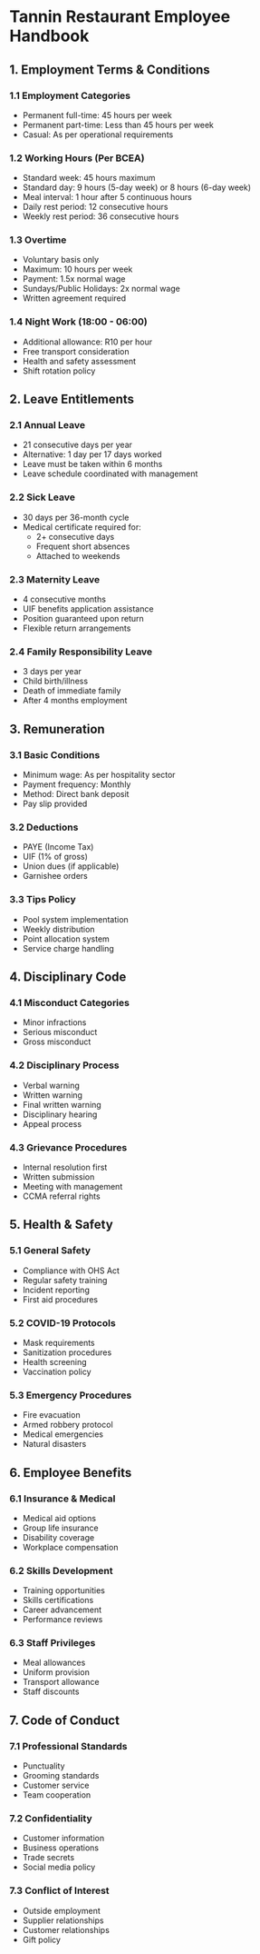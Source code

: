 # Tannin Restaurant Employee Handbook

## 1. Employment Terms & Conditions

### 1.1 Employment Categories
- Permanent full-time: 45 hours per week
- Permanent part-time: Less than 45 hours per week
- Casual: As per operational requirements

### 1.2 Working Hours (Per BCEA)
- Standard week: 45 hours maximum
- Standard day: 9 hours (5-day week) or 8 hours (6-day week)
- Meal interval: 1 hour after 5 continuous hours
- Daily rest period: 12 consecutive hours
- Weekly rest period: 36 consecutive hours

### 1.3 Overtime
- Voluntary basis only
- Maximum: 10 hours per week
- Payment: 1.5x normal wage
- Sundays/Public Holidays: 2x normal wage
- Written agreement required

### 1.4 Night Work (18:00 - 06:00)
- Additional allowance: R10 per hour
- Free transport consideration
- Health and safety assessment
- Shift rotation policy

## 2. Leave Entitlements

### 2.1 Annual Leave
- 21 consecutive days per year
- Alternative: 1 day per 17 days worked
- Leave must be taken within 6 months
- Leave schedule coordinated with management

### 2.2 Sick Leave
- 30 days per 36-month cycle
- Medical certificate required for:
  - 2+ consecutive days
  - Frequent short absences
  - Attached to weekends

### 2.3 Maternity Leave
- 4 consecutive months
- UIF benefits application assistance
- Position guaranteed upon return
- Flexible return arrangements

### 2.4 Family Responsibility Leave
- 3 days per year
- Child birth/illness
- Death of immediate family
- After 4 months employment

## 3. Remuneration

### 3.1 Basic Conditions
- Minimum wage: As per hospitality sector
- Payment frequency: Monthly
- Method: Direct bank deposit
- Pay slip provided

### 3.2 Deductions
- PAYE (Income Tax)
- UIF (1% of gross)
- Union dues (if applicable)
- Garnishee orders

### 3.3 Tips Policy
- Pool system implementation
- Weekly distribution
- Point allocation system
- Service charge handling

## 4. Disciplinary Code

### 4.1 Misconduct Categories
- Minor infractions
- Serious misconduct
- Gross misconduct

### 4.2 Disciplinary Process
- Verbal warning
- Written warning
- Final written warning
- Disciplinary hearing
- Appeal process

### 4.3 Grievance Procedures
- Internal resolution first
- Written submission
- Meeting with management
- CCMA referral rights

## 5. Health & Safety

### 5.1 General Safety
- Compliance with OHS Act
- Regular safety training
- Incident reporting
- First aid procedures

### 5.2 COVID-19 Protocols
- Mask requirements
- Sanitization procedures
- Health screening
- Vaccination policy

### 5.3 Emergency Procedures
- Fire evacuation
- Armed robbery protocol
- Medical emergencies
- Natural disasters

## 6. Employee Benefits

### 6.1 Insurance & Medical
- Medical aid options
- Group life insurance
- Disability coverage
- Workplace compensation

### 6.2 Skills Development
- Training opportunities
- Skills certifications
- Career advancement
- Performance reviews

### 6.3 Staff Privileges
- Meal allowances
- Uniform provision
- Transport allowance
- Staff discounts

## 7. Code of Conduct

### 7.1 Professional Standards
- Punctuality
- Grooming standards
- Customer service
- Team cooperation

### 7.2 Confidentiality
- Customer information
- Business operations
- Trade secrets
- Social media policy

### 7.3 Conflict of Interest
- Outside employment
- Supplier relationships
- Customer relationships
- Gift policy